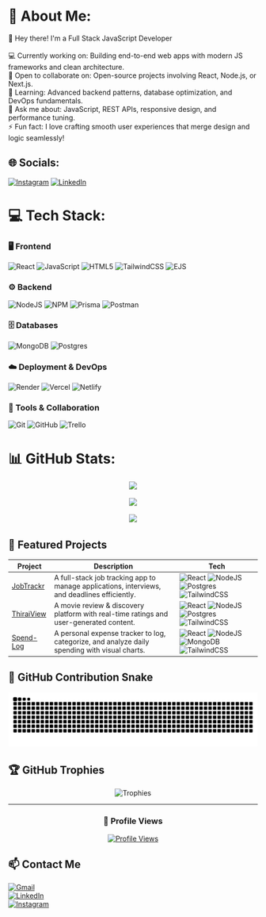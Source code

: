 # 💫 About Me:
👋 Hey there! I'm a Full Stack JavaScript Developer<br><br>💻 Currently working on: Building end-to-end web apps with modern JS frameworks and clean architecture.<br>🤝 Open to collaborate on: Open-source projects involving React, Node.js, or Next.js.<br>🌱 Learning: Advanced backend patterns, database optimization, and DevOps fundamentals.<br>💬 Ask me about: JavaScript, REST APIs, responsive design, and performance tuning.<br>⚡ Fun fact: I love crafting smooth user experiences that merge design and logic seamlessly!


## 🌐 Socials:
[![Instagram](https://img.shields.io/badge/Instagram-%23E4405F.svg?logo=Instagram&logoColor=white)](https://instagram.com/n_a_r_e_s_h_7) [![LinkedIn](https://img.shields.io/badge/LinkedIn-%230077B5.svg?logo=linkedin&logoColor=white)](https://linkedin.com/in/purushothaman-r-web-dev) 

# 💻 Tech Stack:

### 🖥️ Frontend
![React](https://img.shields.io/badge/react-%2320232a.svg?style=flat&logo=react&logoColor=%2361DAFB)
![JavaScript](https://img.shields.io/badge/javascript-%23323330.svg?style=flat&logo=javascript&logoColor=%23F7DF1E)
![HTML5](https://img.shields.io/badge/html5-%23E34F26.svg?style=flat&logo=html5&logoColor=white)
![TailwindCSS](https://img.shields.io/badge/tailwindcss-%2338B2AC.svg?style=flat&logo=tailwind-css&logoColor=white)
![EJS](https://img.shields.io/badge/ejs-%23B4CA65.svg?style=flat&logo=ejs&logoColor=black)

### ⚙️ Backend
![NodeJS](https://img.shields.io/badge/node.js-6DA55F?style=flat&logo=node.js&logoColor=white)
![NPM](https://img.shields.io/badge/NPM-%23CB3837.svg?style=flat&logo=npm&logoColor=white)
![Prisma](https://img.shields.io/badge/Prisma-3982CE?style=flat&logo=Prisma&logoColor=white)
![Postman](https://img.shields.io/badge/Postman-FF6C37?style=flat&logo=postman&logoColor=white)

### 🗄️ Databases
![MongoDB](https://img.shields.io/badge/MongoDB-%234ea94b.svg?style=flat&logo=mongodb&logoColor=white)
![Postgres](https://img.shields.io/badge/postgres-%23316192.svg?style=flat&logo=postgresql&logoColor=white)

### ☁️ Deployment & DevOps
![Render](https://img.shields.io/badge/Render-%46E3B7.svg?style=flat&logo=render&logoColor=white)
![Vercel](https://img.shields.io/badge/vercel-%23000000.svg?style=flat&logo=vercel&logoColor=white)
![Netlify](https://img.shields.io/badge/netlify-%23000000.svg?style=flat&logo=netlify&logoColor=#00C7B7)

### 🧰 Tools & Collaboration
![Git](https://img.shields.io/badge/git-%23F05033.svg?style=flat&logo=git&logoColor=white)
![GitHub](https://img.shields.io/badge/github-%23121011.svg?style=flat&logo=github&logoColor=white)
![Trello](https://img.shields.io/badge/Trello-%23026AA7.svg?style=flat&logo=Trello&logoColor=white)

# 📊 GitHub Stats:

<div align="center">

![](https://github-readme-stats.vercel.app/api?username=FrontEndExplorer-Temp&theme=flag-india&hide_border=false&include_all_commits=true&count_private=true&show_icons=true&rank_icon=github)<br/>

![](https://nirzak-streak-stats.vercel.app/?user=FrontEndExplorer-Temp&theme=flag-india&hide_border=false)<br/>

![](https://github-readme-stats.vercel.app/api/top-langs/?username=FrontEndExplorer-Temp&theme=flag-india&hide_border=false&include_all_commits=true&count_private=true&layout=compact)

</div>

## 🚀 Featured Projects

| Project | Description | Tech |
|---------|-------------|------|
| [JobTrackr](https://github.com/FrontEndExplorer-Temp/JobTrackr) | A full-stack job tracking app to manage applications, interviews, and deadlines efficiently. | ![React](https://img.shields.io/badge/react-%2320232a.svg?style=flat&logo=react&logoColor=%2361DAFB) ![NodeJS](https://img.shields.io/badge/node.js-6DA55F?style=flat&logo=node.js&logoColor=white) ![Postgres](https://img.shields.io/badge/postgres-%23316192.svg?style=flat&logo=postgresql&logoColor=white) ![TailwindCSS](https://img.shields.io/badge/tailwindcss-%2338B2AC.svg?style=flat&logo=tailwind-css&logoColor=white) |
| [ThiraiView](https://github.com/FrontEndExplorer-Temp/ThiraiView) | A movie review & discovery platform with real-time ratings and user-generated content. | ![React](https://img.shields.io/badge/react-%2320232a.svg?style=flat&logo=react&logoColor=%2361DAFB) ![NodeJS](https://img.shields.io/badge/node.js-6DA55F?style=flat&logo=node.js&logoColor=white) ![Postgres](https://img.shields.io/badge/postgres-%23316192.svg?style=flat&logo=postgresql&logoColor=white) ![TailwindCSS](https://img.shields.io/badge/tailwindcss-%2338B2AC.svg?style=flat&logo=tailwind-css&logoColor=white) |
| [Spend-Log](https://github.com/FrontEndExplorer-Temp/spend-log) | A personal expense tracker to log, categorize, and analyze daily spending with visual charts. | ![React](https://img.shields.io/badge/react-%2320232a.svg?style=flat&logo=react&logoColor=%2361DAFB) ![NodeJS](https://img.shields.io/badge/node.js-6DA55F?style=flat&logo=node.js&logoColor=white) ![MongoDB](https://img.shields.io/badge/mongodb-%234ea94b.svg?style=flat&logo=mongodb&logoColor=white) ![TailwindCSS](https://img.shields.io/badge/tailwindcss-%2338B2AC.svg?style=flat&logo=tailwind-css&logoColor=white) |


## 🐍 GitHub Contribution Snake
<div align="center">

![snake gif](https://github.com/FrontEndExplorer-Temp/FrontEndExplorer-Temp/blob/output/github-contribution-grid-snake.svg)

</div>

## 🏆 GitHub Trophies
<div align="center">

![Trophies](https://github-profile-trophy.vercel.app/?username=FrontEndExplorer-Temp&theme=flag-india&no-frame=true&no-bg=false&margin-w=8)

---

### 👀 Profile Views
[![Profile Views](https://komarev.com/ghpvc/?username=FrontEndExplorer-Temp&color=0e75b6&style=plastic)](https://github.com/FrontEndExplorer-Temp)


</div>


## 📫 Contact Me

[![Gmail](https://img.shields.io/badge/Email-rpurushothaman500@gmail.com-c14438?style=flat&logo=gmail&logoColor=white)](mailto:rpurushothaman500@gmail.com)   
[![LinkedIn](https://img.shields.io/badge/LinkedIn-Purushothaman%20R-%230077B5?style=flat&logo=linkedin&logoColor=white)](https://www.linkedin.com/in/purushothaman-r-web-dev/)  
[![Instagram](https://img.shields.io/badge/Instagram-@n_a_r_e_s_h_7-%23E4405F?style=flat&logo=instagram&logoColor=white)](https://www.instagram.com/n_a_r_e_s_h_7/)


